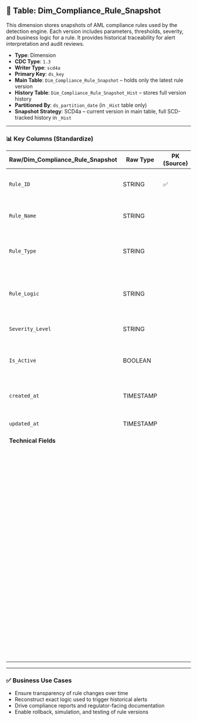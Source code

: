 ## 📜 Table: Dim_Compliance_Rule_Snapshot

This dimension stores snapshots of AML compliance rules used by the detection engine. Each version includes parameters, thresholds, severity, and business logic for a rule. It provides historical traceability for alert interpretation and audit reviews.

- **Type**: Dimension  
- **CDC Type**: `1.3`  
- **Writer Type**: `scd4a`  
- **Primary Key**: `ds_key`  
- **Main Table**: `Dim_Compliance_Rule_Snapshot` – holds only the latest rule version  
- **History Table**: `Dim_Compliance_Rule_Snapshot_Hist` – stores full version history  
- **Partitioned By**: `ds_partition_date` (in `_Hist` table only)  
- **Snapshot Strategy**: SCD4a – current version in main table, full SCD-tracked history in `_Hist`

---

### 📊 Key Columns (Standardize)

| Raw/Dim_Compliance_Rule_Snapshot | Raw Type  | PK (Source) | Standardized/Dim_Compliance_Rule_Snapshot | Standardized Type | Standardized/Dim_Compliance_Rule_Snapshot_Hist | Description                                           | PK  | Value of Technical Field         | Note                          |
|----------------------------------|-----------|-------------|--------------------------------------------|-------------------|--------------------------------------------------|-------------------------------------------------------|-----|----------------------------------|-------------------------------|
| `Rule_ID`                        | STRING    | ✅          | `Rule_ID`                                  | STRING            | `Rule_ID`                                       | Unique identifier of the AML rule                    |     |                                  | Natural key from source       |
| `Rule_Name`                      | STRING    |             | `Rule_Name`                                | STRING            | `Rule_Name`                                     | Human-readable name of the rule                      |     |                                  |                               |
| `Rule_Type`                      | STRING    |             | `Rule_Type`                                | STRING            | `Rule_Type`                                     | Category (e.g., structuring, smurfing, PEP match)    |     |                                  | ENUM or controlled list       |
| `Rule_Logic`                     | STRING    |             | `Rule_Logic`                               | STRING            | `Rule_Logic`                                    | Free-text or DSL logic defining rule conditions      |     |                                  | Snapshot required             |
| `Severity_Level`                 | STRING    |             | `Severity_Level`                           | STRING            | `Severity_Level`                                | Low, Medium, High                                    |     |                                  | Drives alert level            |
| `Is_Active`                      | BOOLEAN   |             | `Is_Active`                                | BOOLEAN           | `Is_Active`                                     | Whether this rule version is currently in use        |     |                                  |                               |
| `created_at`                     | TIMESTAMP |             | `created_at`                               | TIMESTAMP         | `created_at`                                    | Time the rule version was first registered           |     | From source                      |                               |
| `updated_at`                     | TIMESTAMP |             | `updated_at`                               | TIMESTAMP         | `updated_at`                                    | Last update to the rule version                      |     | From source                      |                               |
| **Technical Fields**             |           |             |                                            |                   |                                                  |                                                       |     |                                  |                               |
|                                  |           |             | `ds_key`                                   | STRING            | `ds_key`                                        | Surrogate primary key                                | ✅  | `Rule_ID`                        | Required for tracking         |
|                                  |           |             | `cdc_index`                                | INT               | `cdc_index`                                     | 1 = current, 0 = outdated                            |     | `1` or `0`                       | Used in SCD logic             |
|                                  |           |             | `cdc_change_type`                          | STRING            | `cdc_change_type`                               | CDC change type                                     |     | `'cdc_insert'`, `'cdc_update'`  | From CDC 1.3                  |
|                                  |           |             | `scd_change_timestamp`                     | TIMESTAMP         | `scd_change_timestamp`                          | Timestamp of this version                           |     | `updated_at` or job time        | Required for audit            |
|                                  |           |             | `dtf_start_date`                           | DATE              | `dtf_start_date`                                | Start of rule version validity                      |     | From `ds_partition_date`        | SCD4a validity tracking       |
|                                  |           |             | `dtf_end_date`                             | DATE              | `dtf_end_date`                                  | End of rule version validity                        |     | NULL if current                  |                              |
|                                  |           |             | `dtf_current_flag`                         | BOOLEAN           | `dtf_current_flag`                              | Indicates whether record is the current version     |     | TRUE/FALSE                       |                              |
|                                  |           |             |                                            |                   | `ds_partition_date`                             | Partition column for historical table only          |     | Job run date (`yyyy-MM-dd`)     | Exists only in `_Hist` table  |

---

### ✅ Business Use Cases

- Ensure transparency of rule changes over time  
- Reconstruct exact logic used to trigger historical alerts  
- Drive compliance reports and regulator-facing documentation  
- Enable rollback, simulation, and testing of rule versions  